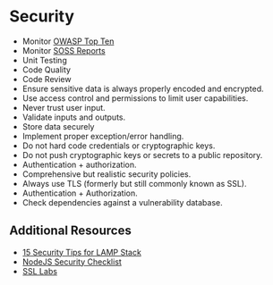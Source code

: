 # Security

* Monitor [OWASP Top Ten](https://www.owasp.org/index.php/Category:OWASP_Top_Ten_Project)
* Monitor [SOSS Reports](https://www.veracode.com/resources/state-of-software-security)
* Unit Testing
* Code Quality
* Code Review
* Ensure sensitive data is always properly encoded and encrypted.
* Use access control and permissions to limit user capabilities.
* Never trust user input.
* Validate inputs and outputs.
* Store data securely
* Implement proper exception/error handling.
* Do not hard code credentials or cryptographic keys.
* Do not push cryptographic keys or secrets to a public repository.
* Authentication + authorization.
* Comprehensive but realistic security policies.
* Always use TLS (formerly but still commonly known as SSL).
* Authentication + Authorization.
* Check dependencies against a vulnerability database.

## Additional Resources
* [15 Security Tips for LAMP Stack](https://tecadmin.net/security-tips-for-lamp-stack-on-linux/)
* [NodeJS Security Checklist](https://blog.risingstack.com/node-js-security-checklist/)
* [SSL Labs](https://www.ssllabs.com/ssltest/)
